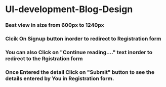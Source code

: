# UI-development-Blog-Design

### Best view in size from 600px to 1240px
### Clcik On Signup button inorder to redirect to Registration form
### You can also Click on "Continue reading...." text inorder to redirect to the Rgistration form
### Once Entered the detail Click on "Submit" button to see the details entered by You in Registration form.
